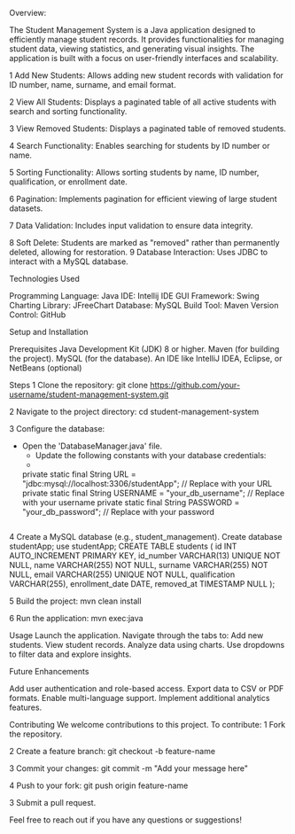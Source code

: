 Overview:

The Student Management System is a Java application designed to efficiently manage student records. It provides functionalities for managing student data, viewing statistics, 
and generating visual insights. The application is built with a focus on user-friendly interfaces and scalability.

1 Add New Students: Allows adding new student records with validation for ID number, name, surname, and email format.

2 View All Students: Displays a paginated table of all active students with search and sorting functionality.

3 View Removed Students: Displays a paginated table of removed students.

4 Search Functionality: Enables searching for students by ID number or name.

5 Sorting Functionality: Allows sorting students by name, ID number, qualification, or enrollment date.

6 Pagination: Implements pagination for efficient viewing of large student datasets.

7 Data Validation: Includes input validation to ensure data integrity.

8 Soft Delete: Students are marked as "removed" rather than permanently deleted, allowing for restoration.
9 Database Interaction: Uses JDBC to interact with a MySQL database.

Technologies Used

Programming Language: Java
IDE: Intellij IDE
GUI Framework: Swing
Charting Library: JFreeChart
Database: MySQL
Build Tool: Maven
Version Control: GitHub

Setup and Installation

Prerequisites
Java Development Kit (JDK) 8 or higher.
Maven (for building the project).
MySQL (for the database).
An IDE like IntelliJ IDEA, Eclipse, or NetBeans (optional)

Steps
1 Clone the repository:
git clone https://github.com/your-username/student-management-system.git

2 Navigate to the project directory:
cd student-management-system

3 Configure the database:
*   Open the 'DatabaseManager.java' file.
    *   Update the following constants with your database credentials:
    *   
    private static final String URL = "jdbc:mysql://localhost:3306/studentApp"; // Replace with your URL
    private static final String USERNAME = "your_db_username"; // Replace with your username
    private static final String PASSWORD = "your_db_password"; // Replace with your password
    ```
4 Create a MySQL database (e.g., student_management).
Create database studentApp;
use studentApp;
CREATE TABLE students (
        id INT AUTO_INCREMENT PRIMARY KEY,
        id_number VARCHAR(13) UNIQUE NOT NULL,
        name VARCHAR(255) NOT NULL,
        surname VARCHAR(255) NOT NULL,
        email VARCHAR(255) UNIQUE NOT NULL,
        qualification VARCHAR(255),
        enrollment_date DATE,
        removed_at TIMESTAMP NULL
    );
    
5 Build the project:
mvn clean install

6 Run the application:
mvn exec:java

Usage
Launch the application.
Navigate through the tabs to:
Add new students.
View student records.
Analyze data using charts.
Use dropdowns to filter data and explore insights.

Future Enhancements

Add user authentication and role-based access.
Export data to CSV or PDF formats.
Enable multi-language support.
Implement additional analytics features.

Contributing
We welcome contributions to this project. To contribute:
1 Fork the repository.

2 Create a feature branch:
git checkout -b feature-name

3 Commit your changes:
git commit -m "Add your message here"

4 Push to your fork:
git push origin feature-name

3 Submit a pull request.

Feel free to reach out if you have any questions or suggestions!

